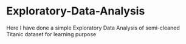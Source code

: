 # Exploratory-Data-Analysis
Here I have done a simple Exploratory Data Analysis of semi-cleaned Titanic dataset for learning purpose

